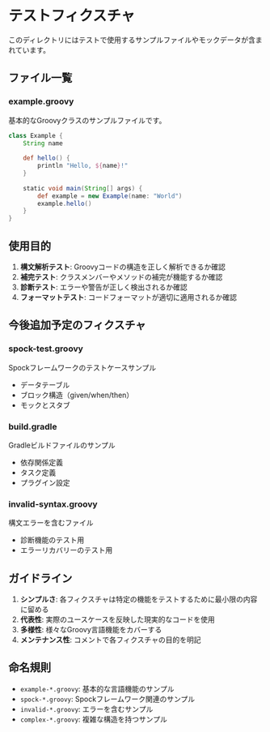# テストフィクスチャ

このディレクトリにはテストで使用するサンプルファイルやモックデータが含まれています。

## ファイル一覧

### example.groovy
基本的なGroovyクラスのサンプルファイルです。

```groovy
class Example {
    String name
    
    def hello() {
        println "Hello, ${name}!"
    }
    
    static void main(String[] args) {
        def example = new Example(name: "World")
        example.hello()
    }
}
```

## 使用目的

1. **構文解析テスト**: Groovyコードの構造を正しく解析できるか確認
2. **補完テスト**: クラスメンバーやメソッドの補完が機能するか確認
3. **診断テスト**: エラーや警告が正しく検出されるか確認
4. **フォーマットテスト**: コードフォーマットが適切に適用されるか確認

## 今後追加予定のフィクスチャ

### spock-test.groovy
Spockフレームワークのテストケースサンプル
- データテーブル
- ブロック構造（given/when/then）
- モックとスタブ

### build.gradle
Gradleビルドファイルのサンプル
- 依存関係定義
- タスク定義
- プラグイン設定

### invalid-syntax.groovy
構文エラーを含むファイル
- 診断機能のテスト用
- エラーリカバリーのテスト用

## ガイドライン

1. **シンプルさ**: 各フィクスチャは特定の機能をテストするために最小限の内容に留める
2. **代表性**: 実際のユースケースを反映した現実的なコードを使用
3. **多様性**: 様々なGroovy言語機能をカバーする
4. **メンテナンス性**: コメントで各フィクスチャの目的を明記

## 命名規則

- `example-*.groovy`: 基本的な言語機能のサンプル
- `spock-*.groovy`: Spockフレームワーク関連のサンプル
- `invalid-*.groovy`: エラーを含むサンプル
- `complex-*.groovy`: 複雑な構造を持つサンプル